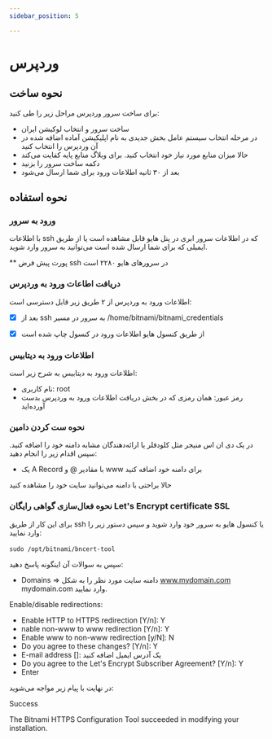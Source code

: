 ```yaml
---
sidebar_position: 5

---
```


# وردپرس

## نحوه ساخت

برای ساخت سرور وردپرس مراحل زیر را طی کنید:

* ساخت سرور و انتخاب لوکیشن ایران
* در مرحله انتخاب سیستم عامل بخش جدیدی به نام اپلیکیشن آماده اضافه شده در آن وردپرس را انتخاب کنید
* حالا میزان منابع مورد نیاز خود انتخاب کنید. برای وبلاگ منابع پایه کفایت می‌کند
* دکمه ساخت سرور را بزنید
* بعد از ۳۰ ثانیه اطلاعات ورود برای شما ارسال می‌شود

## نحوه استفاده

### ورود به سرور

با اطلاعات ssh که در اطلاعات سرور ابری در پنل هایو قابل مشاهده است یا از طریق ایمیلی که برای شما ارسال شده است ‌‌می‌توانید به سرور وارد شوید.

** پورت پیش فرض ssh در سرورهای هایو ۲۲۸۰ است

### دریافت اطاعات ورود به وردپرس

اطلاعات ورود به وردپرس از ۲ طریق زیر قابل دسترسی است:

- [x] بعد از ssh به سرور در مسیر <span dir="ltr">/home/bitnami/bitnami_credentials</span>
 


- [x] از طریق کنسول هایو اطلاعات ورود در کنسول چاپ شده است

### اطلاعات ورود به دیتابیس

اطلاعات ورود به دیتابیس به شرح زیر است:

- نام کاربری: root
- رمز عبور: همان رمزی که در بخش دریافت اطلاعات ورود به وردپرس بدست آورده‌اید

### نحوه ست کردن دامین

در یک دی ان اس منیجر مثل کلودفلر یا ارائه‌‌دهندگان مشابه دامنه خود را اضافه کنید. سپس اقدام زیر را انجام دهید:

- یک A Record با مقادیر @ و www برای دامنه خود اضافه کنید

حالا براحتی با دامنه می‌توانید سایت خود را مشاهده کنید

### نحوه فعال‌سازی گواهی رایگان Let's Encrypt certificate SSL

برای این کار از طریق ssh یا کنسول هایو به سرور خود وارد شوید و سپس دستور زیر را وارد نمایید:

‍‍``` sudo /opt/bitnami/bncert-tool ```

سپس به سوالات آن اینگونه پاسخ دهید:

- Domains => دامنه سایت مورد نظر را به شکل www.mydomain.com mydomain.com وارد نمایید.

Enable/disable redirections:

- Enable HTTP to HTTPS redirection [Y/n]: Y
- nable non-www to www redirection [Y/n]: Y
- Enable www to non-www redirection [y/N]: N
- Do you agree to these changes? [Y/n]: Y
- E-mail address []: یک آدرس ایمیل اضافه کنید
- Do you agree to the Let's Encrypt Subscriber Agreement? [Y/n]: Y
- Enter

 در نهایت با پیام زیر مواجه می‌شوید:
 
<p dir="ltr">

Success

The Bitnami HTTPS Configuration Tool succeeded in modifying your installation.
</p>


